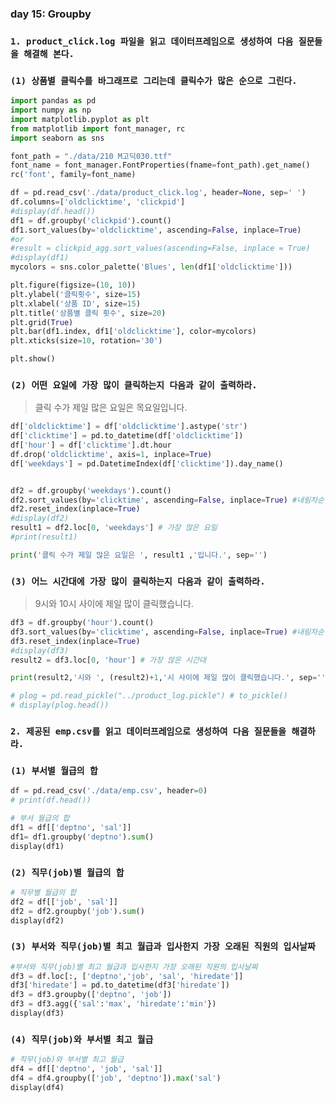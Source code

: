 ### day 15: Groupby

### `1. product_click.log 파일을 읽고 데이터프레임으로 생성하여 다음 질문들을 해결해 본다.`

### `(1) 상품별 클릭수를 바그래프로 그리는데 클릭수가 많은 순으로 그린다.`

``` python
import pandas as pd
import numpy as np
import matplotlib.pyplot as plt
from matplotlib import font_manager, rc
import seaborn as sns

font_path = "./data/210 M고딕030.ttf"
font_name = font_manager.FontProperties(fname=font_path).get_name()
rc('font', family=font_name)

df = pd.read_csv('./data/product_click.log', header=None, sep=' ')
df.columns=['oldclicktime', 'clickpid']
#display(df.head())
df1 = df.groupby('clickpid').count()
df1.sort_values(by='oldclicktime', ascending=False, inplace=True)
#or
#result = clickpid_agg.sort_values(ascending=False, inplace = True)
#display(df1)
mycolors = sns.color_palette('Blues', len(df1['oldclicktime']))

plt.figure(figsize=(10, 10))
plt.ylabel('클릭횟수', size=15)
plt.xlabel('상품 ID', size=15)
plt.title('상품별 클릭 횟수', size=20)
plt.grid(True)
plt.bar(df1.index, df1['oldclicktime'], color=mycolors)
plt.xticks(size=10, rotation='30')

plt.show()
```



### `(2) 어떤 요일에 가장 많이 클릭하는지 다음과 같이 출력하라.`

> 클릭 수가 제일 많은 요일은 목요일입니다.

``` python
df['oldclicktime'] = df['oldclicktime'].astype('str')
df['clicktime'] = pd.to_datetime(df['oldclicktime'])
df['hour'] = df['clicktime'].dt.hour
df.drop('oldclicktime', axis=1, inplace=True)
df['weekdays'] = pd.DatetimeIndex(df['clicktime']).day_name()


df2 = df.groupby('weekdays').count()
df2.sort_values(by='clicktime', ascending=False, inplace=True) #내림차순
df2.reset_index(inplace=True)
#display(df2)
result1 = df2.loc[0, 'weekdays'] # 가장 많은 요일
#print(result1)

print('클릭 수가 제일 많은 요일은 ', result1 ,'입니다.', sep='')
```



### `(3) 어느 시간대에 가장 많이 클릭하는지 다음과 같이 출력하라.`

> 9시와 10시 사이에 제일 많이 클릭했습니다.

``` python
df3 = df.groupby('hour').count()
df3.sort_values(by='clicktime', ascending=False, inplace=True) #내림차순
df3.reset_index(inplace=True)
#display(df3)
result2 = df3.loc[0, 'hour'] # 가장 많은 시간대

print(result2,'시와 ', (result2)+1,'시 사이에 제일 많이 클릭했습니다.', sep='')

# plog = pd.read_pickle("../product_log.pickle") # to_pickle()
# display(plog.head())
```



### `2. 제공된 emp.csv를 읽고 데이터프레임으로 생성하여 다음 질문들을 해결하라.`

### `(1) 부서별 월급의 합`

``` python
df = pd.read_csv('./data/emp.csv', header=0)
# print(df.head())

# 부서 월급의 합
df1 = df[['deptno', 'sal']]
df1= df1.groupby('deptno').sum()
display(df1)
```



### `(2) 직무(job)별 월급의 합`

``` python
# 직무별 월급의 합
df2 = df[['job', 'sal']]
df2 = df2.groupby('job').sum()
display(df2)
```



### `(3) 부서와 직무(job)별 최고 월급과 입사한지 가장 오래된 직원의 입사날짜`

``` python
#부서와 직무(job)별 최고 월급과 입사한지 가장 오래된 직원의 입사날짜
df3 = df.loc[:, ['deptno','job', 'sal', 'hiredate']]
df3['hiredate'] = pd.to_datetime(df3['hiredate'])
df3 = df3.groupby(['deptno', 'job'])
df3 = df3.agg({'sal':'max', 'hiredate':'min'})
display(df3)
```



### `(4) 직무(job)와 부서별 최고 월급`

``` python
# 직무(job)와 부서별 최고 월급
df4 = df[['deptno', 'job', 'sal']]
df4 = df4.groupby(['job', 'deptno']).max('sal')
display(df4)
```

